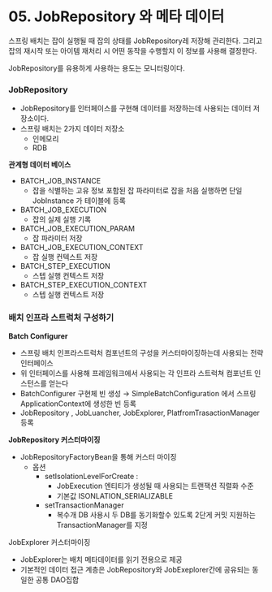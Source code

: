 # 05. JobRepository 와 메타 데이터
스프링 배치는 잡이 실행될 때 잡의 상태를 JobRepository레 저장해 관리한다. 그리고 잡의 재시작 또는 아이템 재처리 시 어떤 동작을 수행할지 이 정보를 사용해 결정한다.

JobRepository를 유용하게 사용하는 용도는 모니터링이다.

### JobRepository

- JobRepository를 인터페이스를 구현해 데이터를 저장하는데 사용되는 데이터 저장소이다.
- 스프링 배치는 2가지 데이터 저장소
    - 인메모리
    - RDB

**관계형 데이터 베이스**

- BATCH_JOB_INSTANCE
    - 잡을 식별하는 고유 정보 포함된 잡 파라미터로 잡을 처음 실행하면 단일 JobInstance 가 테이블에 등록
- BATCH_JOB_EXECUTION
    - 잡의 실제 실행 기록
- BATCH_JOB_EXECUTION_PARAM
    - 잡 파라미터 저장
- BATCH_JOB_EXECUTION_CONTEXT
    - 잡 실행 컨텍스트 저장
- BATCH_STEP_EXECUTION
    - 스텝 실행 컨텍스트 저장
- BATCH_STEP_EXECUTION_CONTEXT
    - 스텝 실행 컨텍스트 저장

### 배치 인프라 스트럭처 구성하기

**Batch Configurer**

- 스프링 배치 인프라스트럭처 컴포넌트의 구성을 커스터마이징하는데 사용되는 전략 인터페이스
- 위 인터페이스를 사용해 프레임워크에서 사용되는 각 인프라 스트럭쳐 컴포넌트 인스턴스를 얻는다
- BatchConfigurer 구현체 빈 생성 → SimpleBatchConfiguration 에서 스프링 ApplicationContext에 생성한 빈 등록
- JobRepository , JobLuancher, JobExplorer, PlatfromTrasactionManager 등록

**JobRepository 커스터마이징**

- JobRepositoryFactoryBean을 통해 커스터 마이징
    - 옵션
        - setIsolationLevelForCreate :
            - JobExecution 엔티티가 생성될 때 사용되는 트랜잭션 직렬화 수준
            - 기본값 ISONLATION_SERIALIZABLE
        - setTransactionManager
            - 복수개 DB 사용시 두 DB를 동기화할수 있도록 2단게 커밋 지원하는 TransactionManager를 지정

JobExplorer 커스터마이징

- JobExplorer는 배치 메타데이터를 읽기 전용으로 제공
- 기본적인 데이터 접근 계층은 JobRepository와 JobExeplorer간에 공유되는 동일한 공통 DAO집합